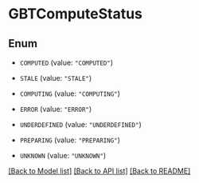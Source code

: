# GBTComputeStatus

## Enum


* `COMPUTED` (value: `"COMPUTED"`)

* `STALE` (value: `"STALE"`)

* `COMPUTING` (value: `"COMPUTING"`)

* `ERROR` (value: `"ERROR"`)

* `UNDERDEFINED` (value: `"UNDERDEFINED"`)

* `PREPARING` (value: `"PREPARING"`)

* `UNKNOWN` (value: `"UNKNOWN"`)


[[Back to Model list]](../README.md#documentation-for-models) [[Back to API list]](../README.md#documentation-for-api-endpoints) [[Back to README]](../README.md)


